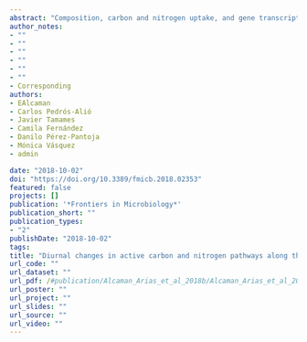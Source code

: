 ```yaml
---
abstract: "Composition, carbon and nitrogen uptake, and gene transcription of microbial mat communities in Porcelana neutral hot spring (Northern Chilean Patagonia) were analyzed using metagenomics, metatranscriptomics and isotopically labeled carbon (H13CO3) and nitrogen (15NH4Cl and K15NO3) assimilation rates. The microbial mat community included 31 phyla, of which only Cyanobacteria and Chloroflexi were dominant. At 58°C both phyla co-occurred, with similar contributions in relative abundances in metagenomes and total transcriptional activity. At 66°C, filamentous anoxygenic phototrophic Chloroflexi were >90% responsible for the total transcriptional activity recovered, while Cyanobacteria contributed most metagenomics and metatranscriptomics reads at 48°C. According to such reads, phototrophy was carried out both through oxygenic photosynthesis by Cyanobacteria (mostly Mastigocladus) and anoxygenic phototrophy due mainly to Chloroflexi. Inorganic carbon assimilation through the Calvin-Benson cycle was almost exclusively due to Mastigocladus, which was the main primary producer at lower temperatures. Two other CO2 fixation pathways were active at certain times and temperatures as indicated by transcripts: 3-hydroxypropionate (3-HP) bi-cycle due to Chloroflexi and 3-hydroxypropionate-4-hydroxybutyrate (HH) cycle carried out by Thaumarchaeota. The active transcription of the genes involved in these C-fixation pathways correlated with high in situ determined carbon fixation rates. In situ measurements of ammonia assimilation and nitrogen fixation (exclusively attributed to Cyanobacteria and mostly to Mastigocladus sp.) showed these were the most important nitrogen acquisition pathways at 58 and 48°C. At 66°C ammonia oxidation genes were actively transcribed (mostly due to Thaumarchaeota). Reads indicated that denitrification was present as a nitrogen sink at all temperatures and that dissimilatory nitrate reduction to ammonia (DNRA) contributed very little. The combination of metagenomic and metatranscriptomic analysis with in situ assimilation rates, allowed the reconstruction of day and night carbon and nitrogen assimilation pathways together with the contribution of keystone microorganisms in this natural hot spring microbial mat."
author_notes:
- ""
- ""
- ""
- ""
- ""
- ""
- Corresponding
authors:
- EAlcaman 
- Carlos Pedrós-Alió 
- Javier Tamames 
- Camila Fernández 
- Danilo Pérez-Pantoja 
- Mónica Vásquez
- admin

date: "2018-10-02"
doi: "https://doi.org/10.3389/fmicb.2018.02353"
featured: false
projects: []
publication: '*Frontiers in Microbiology*'
publication_short: ""
publication_types:
- "2"
publishDate: "2018-10-02"
tags:
title: "Diurnal changes in active carbon and nitrogen pathways along the temperature gradient in porcelana hot spring microbial mat"
url_code: ""
url_dataset: ""
url_pdf: /#publication/Alcaman_Arias_et_al_2018b/Alcaman_Arias_et_al_2018b.pdf
url_poster: ""
url_project: ""
url_slides: ""
url_source: ""
url_video: ""
---
```


